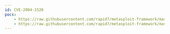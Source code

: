 ```yaml
---
id: CVE-2004-1520
pocs:
    - https://raw.githubusercontent.com/rapid7/metasploit-framework/master/modules/exploits/windows/imap/imail_delete.rb
    - https://raw.githubusercontent.com/rapid7/metasploit-framework/master/modules/exploits/windows/imap/mdaemon_cram_md5.rb
---
```

